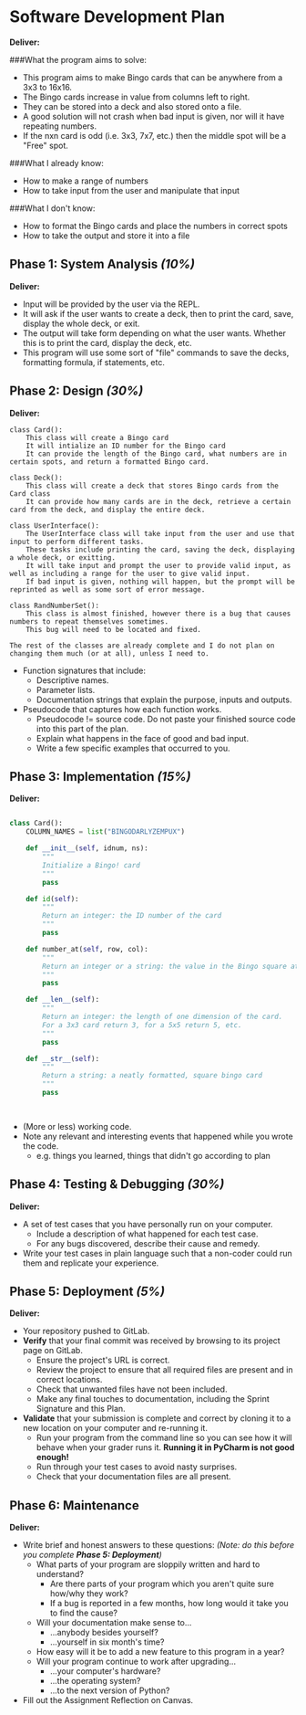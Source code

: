 # Software Development Plan
 

**Deliver:**

###What the program aims to solve:
* This program aims to make Bingo cards that can be anywhere from a 3x3 to 16x16.
* The Bingo cards increase in value from columns left to right.
* They can be stored into a deck and also stored onto a file.
* A good solution will not crash when bad input is given, nor will it have repeating numbers.
* If the nxn card is odd (i.e. 3x3, 7x7, etc.) then the middle spot will be a "Free" spot.

###What I already know:
* How to make a range of numbers
* How to take input from the user and manipulate that input

###What I don't know:
* How to format the Bingo cards and place the numbers in correct spots
* How to take the output and store it into a file


## Phase 1: System Analysis *(10%)*

**Deliver:**

* Input will be provided by the user via the REPL.
* It will ask if the user wants to create a deck, then to print the card, save, display the whole deck, or exit.
* The output will take form depending on what the user wants. Whether this is to print the card, display the deck, etc.
* This program will use some sort of "file" commands to save the decks, formatting formula, if statements, etc.


## Phase 2: Design *(30%)*

**Deliver:**

```
class Card():
    This class will create a Bingo card
    It will intialize an ID number for the Bingo card
    It can provide the length of the Bingo card, what numbers are in certain spots, and return a formatted Bingo card.
    
class Deck():
    This class will create a deck that stores Bingo cards from the Card class
    It can provide how many cards are in the deck, retrieve a certain card from the deck, and display the entire deck.
    
class UserInterface():
    The UserInterface class will take input from the user and use that input to perform different tasks.
    These tasks include printing the card, saving the deck, displaying a whole deck, or exitting.
    It will take input and prompt the user to provide valid input, as well as including a range for the user to give valid input.
    If bad input is given, nothing will happen, but the prompt will be reprinted as well as some sort of error message.
    
class RandNumberSet():
    This class is almost finished, however there is a bug that causes numbers to repeat themselves sometimes.
    This bug will need to be located and fixed.

The rest of the classes are already complete and I do not plan on changing them much (or at all), unless I need to.

```    
*   Function signatures that include:
    *   Descriptive names.
    *   Parameter lists.
    *   Documentation strings that explain the purpose, inputs and outputs.
*   Pseudocode that captures how each function works.
    *   Pseudocode != source code.  Do not paste your finished source code into this part of the plan.
    *   Explain what happens in the face of good and bad input.
    *   Write a few specific examples that occurred to you.


## Phase 3: Implementation *(15%)*

**Deliver:**

```python

class Card():  	         	  
    COLUMN_NAMES = list("BINGODARLYZEMPUX")  	         	  

    def __init__(self, idnum, ns):  	         	  
        """  	         	  
        Initialize a Bingo! card  	         	  
        """  	         	  
        pass  	         	  

    def id(self):  	         	  
        """  	         	  
        Return an integer: the ID number of the card  	         	  
        """  	         	  
        pass  	         	  

    def number_at(self, row, col):  	         	  
        """  	         	  
        Return an integer or a string: the value in the Bingo square at (row, col)  	         	  
        """  	         	  
        pass  	         	  

    def __len__(self):  	         	  
        """  	         	  
        Return an integer: the length of one dimension of the card.  	         	  
        For a 3x3 card return 3, for a 5x5 return 5, etc.  	         	  
        """  	         	  
        pass  	         	  

    def __str__(self):  	         	  
        """  	         	  
        Return a string: a neatly formatted, square bingo card  	         	  
        """  	         	  
        pass  	         	  

    

``` 
*   (More or less) working code.
*   Note any relevant and interesting events that happened while you wrote the code.
    *   e.g. things you learned, things that didn't go according to plan


## Phase 4: Testing & Debugging *(30%)*

**Deliver:**

*   A set of test cases that you have personally run on your computer.
    *   Include a description of what happened for each test case.
    *   For any bugs discovered, describe their cause and remedy.
*   Write your test cases in plain language such that a non-coder could run them and replicate your experience.


## Phase 5: Deployment *(5%)*

**Deliver:**

*   Your repository pushed to GitLab.
*   **Verify** that your final commit was received by browsing to its project page on GitLab.
    *   Ensure the project's URL is correct.
    *   Review the project to ensure that all required files are present and in correct locations.
    *   Check that unwanted files have not been included.
    *   Make any final touches to documentation, including the Sprint Signature and this Plan.
*   **Validate** that your submission is complete and correct by cloning it to a new location on your computer and re-running it.
	*	Run your program from the command line so you can see how it will behave when your grader runs it.  **Running it in PyCharm is not good enough!**
    *   Run through your test cases to avoid nasty surprises.
    *   Check that your documentation files are all present.


## Phase 6: Maintenance

**Deliver:**

*   Write brief and honest answers to these questions: *(Note: do this before you complete **Phase 5: Deployment**)*
    *   What parts of your program are sloppily written and hard to understand?
        *   Are there parts of your program which you aren't quite sure how/why they work?
        *   If a bug is reported in a few months, how long would it take you to find the cause?
    *   Will your documentation make sense to...
        *   ...anybody besides yourself?
        *   ...yourself in six month's time?
    *   How easy will it be to add a new feature to this program in a year?
    *   Will your program continue to work after upgrading...
        *   ...your computer's hardware?
        *   ...the operating system?
        *   ...to the next version of Python?
*   Fill out the Assignment Reflection on Canvas.
